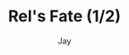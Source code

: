 ---
media: "images/rounds/war/soviet_rel_1.png"
media_type: image
title: Rel's Fate (1/2)
author: Jay
desc: Rel C. Silverstone dies a picturesque death.
---